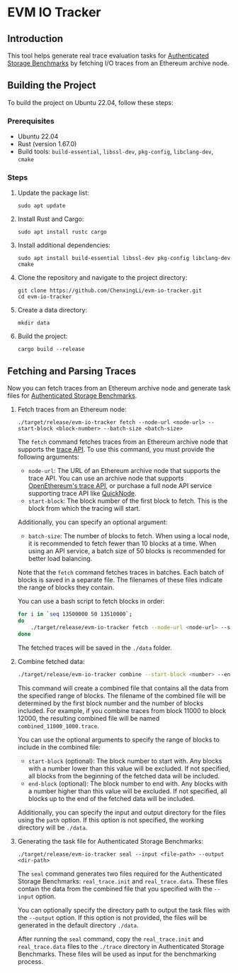 # EVM IO Tracker

## Introduction

This tool helps generate real trace evaluation tasks for [Authenticated Storage Benchmarks](https://github.com/ChenxingLi/authenticated-storage-benchmarks) by fetching I/O traces from an Ethereum archive node.

## Building the Project

To build the project on Ubuntu 22.04, follow these steps:

### Prerequisites

- Ubuntu 22.04
- Rust (version 1.67.0)
- Build tools: `build-essential`, `libssl-dev`, `pkg-config`, `libclang-dev`, `cmake`

### Steps

1. Update the package list:
    
    ```
    sudo apt update
    ```
    
2. Install Rust and Cargo:
    
    ```
    sudo apt install rustc cargo
    ```
    
3. Install additional dependencies:
    
    ```
    sudo apt install build-essential libssl-dev pkg-config libclang-dev cmake
    ```
    
4. Clone the repository and navigate to the project directory:
    
    ```
    git clone https://github.com/ChenxingLi/evm-io-tracker.git
    cd evm-io-tracker
    ```
    
5. Create a data directory:
    
    ```
    mkdir data
    ```
    
6. Build the project:
    
    ```
    cargo build --release
    ```

## Fetching and Parsing Traces

Now you can fetch traces from an Ethereum archive node and generate task files for [Authenticated Storage Benchmarks](https://github.com/ChenxingLi/authenticated-storage-benchmarks). 

1. Fetch traces from an Ethereum node:
        
    ```
    ./target/release/evm-io-tracker fetch --node-url <node-url> --start-block <block-number> --batch-size <batch-size>
    ```
    
    The `fetch` command fetches traces from an Ethereum archive node that supports the [trace API](https://openethereum.github.io/JSONRPC-trace-module). To use this command, you must provide the following arguments:
    
    - `node-url`: The URL of an Ethereum archive node that supports the trace API. You can use an archive node that supports [OpenEthereum's trace API](https://openethereum.github.io/JSONRPC-trace-module), or purchase a full node API service supporting trace API like [QuickNode](https://www.quicknode.com?tap_a=67226-09396e&tap_s=3826823-76f362&utm_source=affiliate&utm_campaign=generic&utm_content=affiliate_landing_page&utm_medium=generic).
    - `start-block`: The block number of the first block to fetch. This is the block from which the tracing will start.
    
    Additionally, you can specify an optional argument:
    
    - `batch-size`: The number of blocks to fetch. When using a local node, it is recommended to fetch fewer than 10 blocks at a time. When using an API service, a batch size of 50 blocks is recommended for better load balancing.
    
    Note that the `fetch` command fetches traces in batches. Each batch of blocks is saved in a separate file. The filenames of these files indicate the range of blocks they contain.
    
    You can use a bash script to fetch blocks in order:
    
    ```bash
    for i in `seq 13500000 50 13510000`;
    do
        ./target/release/evm-io-tracker fetch --node-url <node-url> --start-block $i --batch-size 50
    done
    ```
    
    The fetched traces will be saved in the `./data` folder.
    
2. Combine fetched data:
        
    ```bash
    ./target/release/evm-io-tracker combine --start-block <number> --end-block <number> --path <dir-path>
    ```
    
    This command will create a combined file that contains all the data from the specified range of blocks. The filename of the combined file will be determined by the first block number and the number of blocks included. For example, if you combine traces from block 11000 to block 12000, the resulting combined file will be named `combined_11000_1000.trace`.
    
    You can use the optional arguments to specify the range of blocks to include in the combined file:
    
    - `start-block` (optional): The block number to start with. Any blocks with a number lower than this value will be excluded. If not specified, all blocks from the beginning of the fetched data will be included.
    - `end-block` (optional): The block number to end with. Any blocks with a number higher than this value will be excluded. If not specified, all blocks up to the end of the fetched data will be included.
    
    Additionally, you can specify the input and output directory for the files using the `path` option. If this option is not specified, the working directory will be `./data`.
    
3. Generating the task file for Authenticated Storage Benchmarks:
        
    ```
    ./target/release/evm-io-tracker seal --input <file-path> --output <dir-path>
    ```
    
    The `seal` command generates two files required for the Authenticated Storage Benchmarks: `real_trace.init` and `real_trace.data`. These files contain the data from the combined file that you specified with the `--input` option.
    
    You can optionally specify the directory path to output the task files with the `--output` option. If this option is not provided, the files will be generated in the default directory `./data`.
    
    After running the `seal` command, copy the `real_trace.init` and `real_trace.data` files to the `./trace` directory in Authenticated Storage Benchmarks. These files will be used as input for the benchmarking process.